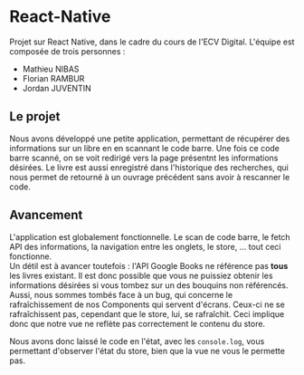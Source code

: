 # React-Native
Projet sur React Native, dans le cadre du cours de l'ECV Digital. L'équipe est composée de trois personnes :
- Mathieu NIBAS
- Florian RAMBUR
- Jordan JUVENTIN

## Le projet
Nous avons développé une petite application, permettant de récupérer des informations sur un libre en en scannant le code barre. Une fois ce code barre scanné, on se voit redirigé vers la page présentnt les informations désirées. Le livre est aussi enregistré dans l'historique des recherches, qui nous permet de retourné à un ouvrage précédent sans avoir à rescanner le code.

## Avancement
L'application est globalement fonctionnelle. Le scan de code barre, le fetch API des informations, la navigation entre les onglets, le store, ... tout ceci fonctionne.  
Un détil est à avancer toutefois : l'API Google Books ne référence pas **tous** les livres existant. Il est donc possible que vous ne puissiez obtenir les informations désirées si vous tombez sur un des bouquins non référencés.
Aussi, nous sommes tombés face à un bug, qui concerne le rafraîchissement de nos Components qui servent d'écrans. Ceux-ci ne se rafraîchissent pas, cependant que le store, lui, se rafraîchit. Ceci implique donc que notre vue ne reflète pas correctement le contenu du store.  
  
Nous avons donc laissé le code en l'état, avec les `console.log`, vous permettant d'observer l'état du store, bien que la vue ne vous le permette pas.

